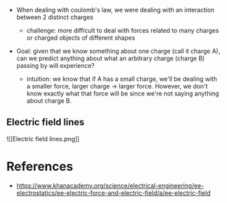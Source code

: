 - When dealing with coulomb's law, we were dealing with an interaction between 2 distinct charges
	- challenge: more difficult to deal with forces related to many charges or charged objects of different shapes

- Goal: given that we know something about one charge (call it charge A), can we predict anything about what an arbitrary charge (charge B) passing by will experience? 
	- intuition: we know that if A has a small charge, we'll be dealing with a smaller force, larger charge -> larger force. However, we don't know exactly what that force will be since we're not saying anything about charge B.


## Electric field lines

![[Electric field lines.png]]

# References
- https://www.khanacademy.org/science/electrical-engineering/ee-electrostatics/ee-electric-force-and-electric-field/a/ee-electric-field